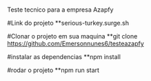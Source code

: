 #
Teste tecnico para a empresa Azapfy

#Link do projeto
**serious-turkey.surge.sh

#Clonar o projeto em sua maquina
**git clone https://github.com/Emersonnunes6/testeazapfy

#instalar as dependencias
**npm install

#rodar o projeto
**npm run start
